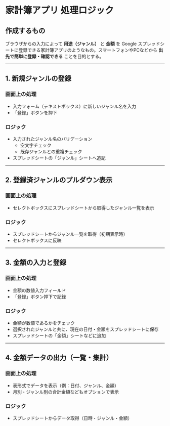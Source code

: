 # 家計簿アプリ 処理ロジック

## 作成するもの

ブラウザからの入力によって **用途（ジャンル）** と **金額** を Google スプレッドシートに登録できる家計簿アプリのようなもの。スマートフォンやPCなどから **出先で簡単に登録・確認できる** ことを目的とする。

---

## 1. 新規ジャンルの登録

### 画面上の処理

- 入力フォーム（テキストボックス）に新しいジャンル名を入力
- 「登録」ボタンを押下

### ロジック

- 入力されたジャンル名のバリデーション
  - 空文字チェック
  - 既存ジャンルとの重複チェック
- スプレッドシートの「ジャンル」シートへ追記

---

## 2. 登録済ジャンルのプルダウン表示

### 画面上の処理

- セレクトボックスにスプレッドシートから取得したジャンル一覧を表示

### ロジック

- スプレッドシートからジャンル一覧を取得（初期表示時）
- セレクトボックスに反映

---

## 3. 金額の入力と登録

### 画面上の処理

- 金額の数値入力フィールド
- 「登録」ボタン押下で記録

### ロジック

- 金額が数値であるかをチェック
- 選択されたジャンルと共に、現在の日付・金額をスプレッドシートに保存
- スプレッドシートの「金額」シートなどに追加

---

## 4. 金額データの出力（一覧・集計）

### 画面上の処理

- 表形式でデータを表示（例：日付、ジャンル、金額）
- 月別・ジャンル別の合計金額などもオプションで表示

### ロジック

- スプレッドシートからデータ取得（日時・ジャンル・金額）
